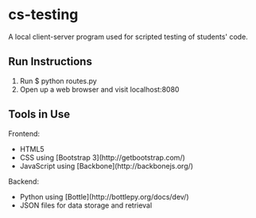cs-testing
==========

A local client-server program used for scripted testing of students' code.

Run Instructions
------------------

<ol>
<li>Run $ python routes.py</li>
<li>Open up a web browser and visit localhost:8080</li>
</ol>

Tools in Use
------------

Frontend:

<ul>
<li>HTML5</li>
<li>CSS using [Bootstrap 3](http://getbootstrap.com/)</li>
<li>JavaScript using [Backbone](http://backbonejs.org/)</li>
</ul>

Backend:

<ul>
<li>Python using [Bottle](http://bottlepy.org/docs/dev/)</li>
<li>JSON files for data storage and retrieval</li>
</ul>
